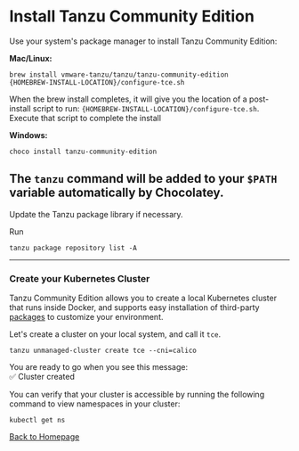 # Install Tanzu Community Edition

Use your system's package manager to install Tanzu Community Edition:

**Mac/Linux:**
```
brew install vmware-tanzu/tanzu/tanzu-community-edition
{HOMEBREW-INSTALL-LOCATION}/configure-tce.sh
```

When the brew install completes, it will give you the location of a post-install script to run: `{HOMEBREW-INSTALL-LOCATION}/configure-tce.sh`. Execute that script to complete the install

**Windows:**

```
choco install tanzu-community-edition
```

The `tanzu` command will be added to your `$PATH` variable automatically by Chocolatey.
---
Update the Tanzu package library if necessary.

Run

```
tanzu package repository list -A
```
---

### Create your Kubernetes Cluster

Tanzu Community Edition allows you to create a local Kubernetes cluster that runs inside Docker, and supports easy installation of third-party [packages](https://tanzucommunityedition.io/packages/) to customize your environment.

Let's create a cluster on your local system, and call it `tce`.

```
tanzu unmanaged-cluster create tce --cni=calico
```

You are ready to go when you see this message: <br>
✅ Cluster created

You can verify that your cluster is accessible by running the following command to view namespaces in your cluster:
```
kubectl get ns
```

[Back to Homepage](../README.md)
